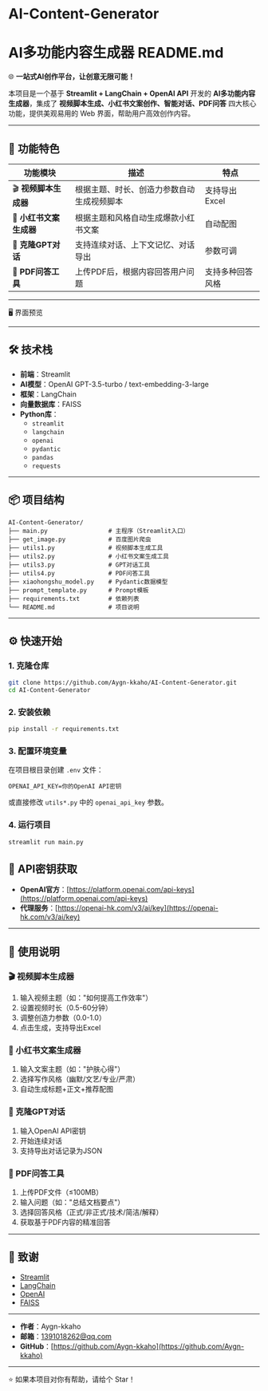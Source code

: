 # AI-Content-Generator
AI多功能内容生成器 README.md
=================================

🌐 **一站式AI创作平台，让创意无限可能！**

本项目是一个基于 **Streamlit + LangChain + OpenAI API** 开发的 **AI多功能内容生成器**，集成了 **视频脚本生成、小红书文案创作、智能对话、PDF问答** 四大核心功能，提供美观易用的 Web 界面，帮助用户高效创作内容。

---

🚀 功能特色
----------

| 功能模块 | 描述 | 特点 |
|---|---|---|
| 🎬 **视频脚本生成器** | 根据主题、时长、创造力参数自动生成视频脚本 | 支持导出 Excel |
| 📱 **小红书文案生成器** | 根据主题和风格自动生成爆款小红书文案 | 自动配图 |
| 💬 **克隆GPT对话** | 支持连续对话、上下文记忆、对话导出 | 参数可调 |
| 📄 **PDF问答工具** | 上传PDF后，根据内容回答用户问题 | 支持多种回答风格 |

---
🖥️ 界面预览

---

🛠️ 技术栈
----------

- **前端**：Streamlit
- **AI模型**：OpenAI GPT-3.5-turbo / text-embedding-3-large
- **框架**：LangChain
- **向量数据库**：FAISS
- **Python库**：
  - `streamlit`
  - `langchain`
  - `openai`
  - `pydantic`
  - `pandas`
  - `requests`

---

📦 项目结构
------------

```
AI-Content-Generator/
├── main.py                 # 主程序（Streamlit入口）
├── get_image.py            # 百度图片爬虫
├── utils1.py               # 视频脚本生成工具
├── utils2.py               # 小红书文案生成工具
├── utils3.py               # GPT对话工具
├── utils4.py               # PDF问答工具
├── xiaohongshu_model.py    # Pydantic数据模型
├── prompt_template.py      # Prompt模板
├── requirements.txt        # 依赖列表
└── README.md               # 项目说明
```

---

⚙️ 快速开始
------------

### 1. 克隆仓库

```bash
git clone https://github.com/Aygn-kkaho/AI-Content-Generator.git
cd AI-Content-Generator
```

### 2. 安装依赖

```bash
pip install -r requirements.txt
```

### 3. 配置环境变量

在项目根目录创建 `.env` 文件：

```env
OPENAI_API_KEY=你的OpenAI API密钥
```

或直接修改 `utils*.py` 中的 `openai_api_key` 参数。

### 4. 运行项目

```bash
streamlit run main.py
```

🔑 API密钥获取
--------------

- **OpenAI官方**：[https://platform.openai.com/api-keys](https://platform.openai.com/api-keys)
- **代理服务**：[https://openai-hk.com/v3/ai/key](https://openai-hk.com/v3/ai/key)

---

📌 使用说明
------------

### 🎬 视频脚本生成器

1. 输入视频主题（如："如何提高工作效率"）
2. 设置视频时长（0.5-60分钟）
3. 调整创造力参数（0.0-1.0）
4. 点击生成，支持导出Excel

### 📱 小红书文案生成器

1. 输入文案主题（如："护肤心得"）
2. 选择写作风格（幽默/文艺/专业/严肃）
3. 自动生成标题+正文+推荐配图

### 💬 克隆GPT对话

1. 输入OpenAI API密钥
2. 开始连续对话
3. 支持导出对话记录为JSON

### 📄 PDF问答工具

1. 上传PDF文件（≤100MB）
2. 输入问题（如："总结文档要点"）
3. 选择回答风格（正式/非正式/技术/简洁/解释）
4. 获取基于PDF内容的精准回答

---

🙏 致谢
-------

- [Streamlit](https://streamlit.io/)
- [LangChain](https://www.langchain.com/)
- [OpenAI](https://openai.com/)
- [FAISS](https://github.com/facebookresearch/faiss)

---


- **作者**：Aygn-kkaho
- **邮箱**：1391018262@qq.com
- **GitHub**：[https://github.com/Aygn-kkaho](https://github.com/Aygn-kkaho)

---

⭐ 如果本项目对你有帮助，请给个 Star！
